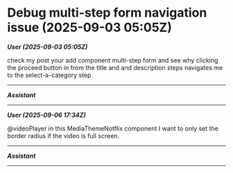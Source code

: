 <!-- Generated by SpecStory -->

# Debug multi-step form navigation issue (2025-09-03 05:05Z)

_**User (2025-09-03 05:05Z)**_

check my post your add component multi-step form and see why clicking the proceed button in from the title and  and description steps navigates me to the select-a-category step

---

_**Assistant**_



---

_**User (2025-09-06 17:34Z)**_

@videoPlayer in this MediaThemeNotflix component I want to only set the border radius if the video is full screen.



---

_**Assistant**_



---

